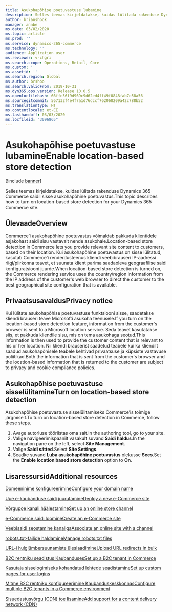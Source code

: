 ```yaml
---
title: Asukohapõhise poetuvastuse lubamine
description: Selles teemas kirjeldatakse, kuidas lülitada rakenduse Dynamics 365 Commerce saidil sisse asukohapõhine poetuvastus.
author: brianshook
manager: annbe
ms.date: 03/02/2020
ms.topic: article
ms.prod: ''
ms.service: dynamics-365-commerce
ms.technology: ''
audience: Application user
ms.reviewer: v-chgri
ms.search.scope: Operations, Retail, Core
ms.custom: ''
ms.assetid: ''
ms.search.region: Global
ms.author: brshoo
ms.search.validFrom: 2019-10-31
ms.dyn365.ops.version: Release 10.0.5
ms.openlocfilehash: 66ffe56f9d969c9d62ed4ff49f0848fab7e58a56
ms.sourcegitcommit: 567132f4e4f7a1d76dccf762068209a42c788b52
ms.translationtype: HT
ms.contentlocale: et-EE
ms.lasthandoff: 03/03/2020
ms.locfileid: "3096865"
---
```

# <a name="enable-location-based-store-detection"></a><span data-ttu-id="80aa2-103">Asukohapõhise poetuvastuse lubamine</span><span class="sxs-lookup"><span data-stu-id="80aa2-103">Enable location-based store detection</span></span>


[!include [banner](includes/banner.md)]

<span data-ttu-id="80aa2-104">Selles teemas kirjeldatakse, kuidas lülitada rakenduse Dynamics 365 Commerce saidil sisse asukohapõhine poetuvastus.</span><span class="sxs-lookup"><span data-stu-id="80aa2-104">This topic describes how to turn on location-based store detection for your Dynamics 365 Commerce site.</span></span>

## <a name="overview"></a><span data-ttu-id="80aa2-105">Ülevaade</span><span class="sxs-lookup"><span data-stu-id="80aa2-105">Overview</span></span>

<span data-ttu-id="80aa2-106">Commerce’i asukohapõhine poetuvastus võimaldab pakkuda klientidele asjakohast saidi sisu vastavalt nende asukohale.</span><span class="sxs-lookup"><span data-stu-id="80aa2-106">Location-based store detection in Commerce lets you provide relevant site content to customers, based on their location.</span></span> <span data-ttu-id="80aa2-107">Kui asukohapõhine poetuvastus on sisse lülitatud, kasutab Commerce’i renderdusteenus kliendi veebibrauseri IP-aadressi riigi/piirkonna teavet, et suunata klient parima saadaoleva geograafilise saidi konfiguratsiooni juurde.</span><span class="sxs-lookup"><span data-stu-id="80aa2-107">When location-based store detection is turned on, the Commerce rendering service uses the country/region information from the IP address of the customer's web browser to direct the customer to the best geographical site configuration that is available.</span></span>

## <a name="privacy-notice"></a><span data-ttu-id="80aa2-108">Privaatsusavaldus</span><span class="sxs-lookup"><span data-stu-id="80aa2-108">Privacy notice</span></span>

<span data-ttu-id="80aa2-109">Kui lülitate asukohapõhise poetuvastuse funktsiooni sisse, saadetakse kliendi brauseri teave Microsofti asukoha teenusele.</span><span class="sxs-lookup"><span data-stu-id="80aa2-109">If you turn on the location-based store detection feature, information from the customer's browser is sent to a Microsoft location service.</span></span> <span data-ttu-id="80aa2-110">Seda teavet kasutatakse siis, et pakkuda kliendile sisu, mis on tema asukohaga seotud.</span><span class="sxs-lookup"><span data-stu-id="80aa2-110">This information is then used to provide the customer content that is relevant to his or her location.</span></span> <span data-ttu-id="80aa2-111">Nii kliendi brauserist saadetud teabele kui ka kliendilt saadud asukohapõhisele teabele kehtivad privaatsuse ja küpsiste vastavuse poliitikad.</span><span class="sxs-lookup"><span data-stu-id="80aa2-111">Both the information that is sent from the customer's browser and the location-based information that is returned to the customer are subject to privacy and cookie compliance policies.</span></span>

## <a name="turn-on-location-based-store-detection"></a><span data-ttu-id="80aa2-112">Asukohapõhise poetuvastuse sisselülitamine</span><span class="sxs-lookup"><span data-stu-id="80aa2-112">Turn on location-based store detection</span></span>

<span data-ttu-id="80aa2-113">Asukohapõhise poetuvastuse sisselülitamiseks Commerce’is toimige järgmiselt.</span><span class="sxs-lookup"><span data-stu-id="80aa2-113">To turn on location-based store detection in Commerce, follow these steps.</span></span>

1. <span data-ttu-id="80aa2-114">Avage autorluse tööriistas oma sait.</span><span class="sxs-lookup"><span data-stu-id="80aa2-114">In the authoring tool, go to your site.</span></span>
1. <span data-ttu-id="80aa2-115">Valige navigeerimispaanilt vasakult suvand **Saidi haldus**.</span><span class="sxs-lookup"><span data-stu-id="80aa2-115">In the navigation pane on the left, select **Site Management**.</span></span>
1. <span data-ttu-id="80aa2-116">Valige **Saidi sätted**.</span><span class="sxs-lookup"><span data-stu-id="80aa2-116">Select **Site Settings**.</span></span>
1. <span data-ttu-id="80aa2-117">Seadke suvand **Luba asukohapõhine poetuvastus** olekusse **Sees**.</span><span class="sxs-lookup"><span data-stu-id="80aa2-117">Set the **Enable location based store detection** option to **On**.</span></span>

## <a name="additional-resources"></a><span data-ttu-id="80aa2-118">Lisaressursid</span><span class="sxs-lookup"><span data-stu-id="80aa2-118">Additional resources</span></span>

[<span data-ttu-id="80aa2-119">Domeeninime konfigureerimine</span><span class="sxs-lookup"><span data-stu-id="80aa2-119">Configure your domain name</span></span>](configure-your-domain-name.md)

[<span data-ttu-id="80aa2-120">Uue e-kaubanduse saidi juurutamine</span><span class="sxs-lookup"><span data-stu-id="80aa2-120">Deploy a new e-Commerce site</span></span>](deploy-ecommerce-site.md)

[<span data-ttu-id="80aa2-121">Võrgupoe kanali häälestamine</span><span class="sxs-lookup"><span data-stu-id="80aa2-121">Set up an online store channel</span></span>](online-stores.md)

[<span data-ttu-id="80aa2-122">e-Commerce saidi loomine</span><span class="sxs-lookup"><span data-stu-id="80aa2-122">Create an e-Commerce site</span></span>](create-ecommerce-site.md)

[<span data-ttu-id="80aa2-123">Veebisaidi seostamine kanaliga</span><span class="sxs-lookup"><span data-stu-id="80aa2-123">Associate an online site with a channel</span></span>](associate-site-online-store.md)

[<span data-ttu-id="80aa2-124">robots.txt-failide haldamine</span><span class="sxs-lookup"><span data-stu-id="80aa2-124">Manage robots.txt files</span></span>](manage-robots-txt-files.md)

[<span data-ttu-id="80aa2-125">URL-i hulgiümbersuunamiste üleslaadimine</span><span class="sxs-lookup"><span data-stu-id="80aa2-125">Upload URL redirects in bulk</span></span>](upload-bulk-redirects.md)

[<span data-ttu-id="80aa2-126">B2C rentniku seadistus Kaubanduses</span><span class="sxs-lookup"><span data-stu-id="80aa2-126">Set up a B2C tenant in Commerce</span></span>](set-up-B2C-tenant.md)

[<span data-ttu-id="80aa2-127">Kasutaja sisselogimiseks kohandatud lehtede seadistamine</span><span class="sxs-lookup"><span data-stu-id="80aa2-127">Set up custom pages for user logins</span></span>](custom-pages-user-logins.md)

[<span data-ttu-id="80aa2-128">Mitme B2C rentniku konfigureerimine Kaubanduskeskkonnas</span><span class="sxs-lookup"><span data-stu-id="80aa2-128">Configure multiple B2C tenants in a Commerce environment</span></span>](configure-multi-B2C-tenants.md)

[<span data-ttu-id="80aa2-129">Sisuedastusvõrgu (CDN) toe lisamine</span><span class="sxs-lookup"><span data-stu-id="80aa2-129">Add support for a content delivery network (CDN)</span></span>](add-cdn-support.md)
